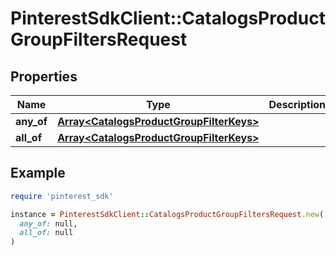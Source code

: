 # PinterestSdkClient::CatalogsProductGroupFiltersRequest

## Properties

| Name | Type | Description | Notes |
| ---- | ---- | ----------- | ----- |
| **any_of** | [**Array&lt;CatalogsProductGroupFilterKeys&gt;**](CatalogsProductGroupFilterKeys.md) |  |  |
| **all_of** | [**Array&lt;CatalogsProductGroupFilterKeys&gt;**](CatalogsProductGroupFilterKeys.md) |  |  |

## Example

```ruby
require 'pinterest_sdk'

instance = PinterestSdkClient::CatalogsProductGroupFiltersRequest.new(
  any_of: null,
  all_of: null
)
```


